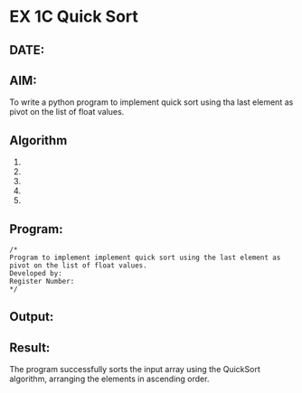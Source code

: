 # EX 1C Quick Sort
## DATE:
## AIM:
To write a python program to implement quick sort using tha last element as pivot on the list of float values.

## Algorithm
1. 
2. 
3. 
4.  
5.   

## Program:
```
/*
Program to implement implement quick sort using the last element as pivot on the list of float values.
Developed by: 
Register Number:  
*/
```

## Output:



## Result:
The program successfully sorts the input array using the QuickSort algorithm, arranging the elements in ascending order.
